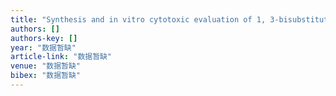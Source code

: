 ```yaml
---
title: "Synthesis and in vitro cytotoxic evaluation of 1, 3-bisubstituted and 1, 3, 9-trisubstituted β-carboline derivatives"
authors: []
authors-key: []
year: "数据暂缺"
article-link: "数据暂缺"
venue: "数据暂缺"
bibex: "数据暂缺"
---
```

